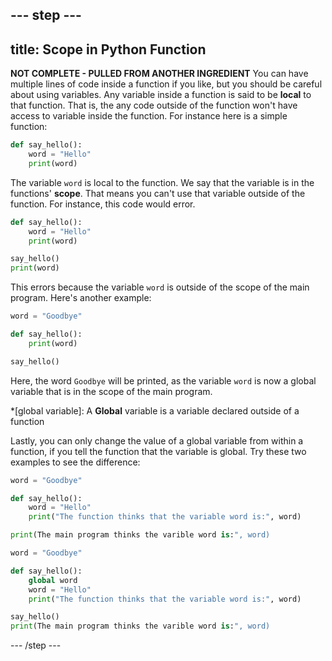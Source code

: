 --- step ---
---
title: Scope in Python Function
---

**NOT COMPLETE - PULLED FROM ANOTHER INGREDIENT**
You can have multiple lines of code inside a function if you like, but you should be careful about using variables. Any variable inside a function is said to be **local** to that function. That is, the any code outside of the function won't have access to variable inside the function. For instance here is a simple function:

```python
def say_hello():
    word = "Hello"
	print(word)
```

The variable `word` is local to the function. We say that the variable is in the functions' **scope**. That means you can't use that variable outside of the function. For instance, this code would error.

```python
def say_hello():
    word = "Hello"
	print(word)

say_hello()
print(word)
```

This errors because the variable `word` is outside of the scope of the main program. Here's another example:

```python
word = "Goodbye"

def say_hello():
	print(word)

say_hello()
```

Here, the word `Goodbye` will be printed, as the variable `word` is now a global variable that is in the scope of the main program.

*[global variable]: A **Global** variable is a variable declared outside of a function

Lastly, you can only change the value of a global variable from within a function, if you tell the function that the variable is global. Try these two examples to see the difference:

```python
word = "Goodbye"

def say_hello():
	word = "Hello"
	print("The function thinks that the variable word is:", word)

print(The main program thinks the varible word is:", word)
```

```python
word = "Goodbye"

def say_hello():
	global word
	word = "Hello"
	print("The function thinks that the variable word is:", word)

say_hello()
print(The main program thinks the varible word is:", word)
```
--- /step ---
